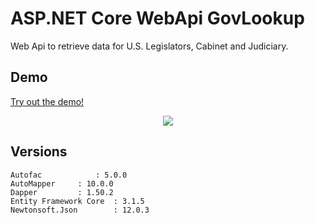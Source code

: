 # ASP.NET Core WebApi GovLookup 

Web Api to retrieve data for U.S. Legislators, Cabinet and Judiciary.
 

## Demo
<a href="https://govlookupwebapi.mobdemo.org/swagger/index.html" rel="nofollow">Try out the demo!</a>
<p align="center">    
    <img src="http://www.govlookup.mobdemo.org//images//govlookup_webapi_1.jpg" />   
 </p>


## Versions
 ```
 Autofac			: 5.0.0 
 AutoMapper		: 10.0.0
 Dapper			: 1.50.2
 Entity Framework Core	: 3.1.5
 Newtonsoft.Json		: 12.0.3
 ```